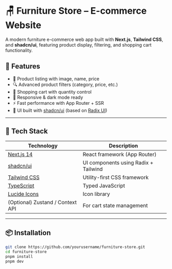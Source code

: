 # 🪑 Furniture Store – E-commerce Website

A modern furniture e-commerce web app built with **Next.js**, **Tailwind CSS**, and **shadcn/ui**, featuring product display, filtering, and shopping cart functionality.

## 🚀 Features

- 🛒 Product listing with image, name, price
- 🔍 Advanced product filters (category, price, etc.)
- 🧺 Shopping cart with quantity control
- 🌙 Responsive & dark mode ready
- ⚡ Fast performance with App Router + SSR
- 🎨 UI built with [shadcn/ui](https://ui.shadcn.com) (based on [Radix UI](https://www.radix-ui.com/))

---

## 🧱 Tech Stack

| Technology    | Description                       |
|---------------|-----------------------------------|
| [Next.js 14](https://nextjs.org) | React framework (App Router) |
| [shadcn/ui](https://ui.shadcn.com) | UI components using Radix + Tailwind |
| [Tailwind CSS](https://tailwindcss.com) | Utility-first CSS framework |
| [TypeScript](https://www.typescriptlang.org/) | Typed JavaScript |
| [Lucide Icons](https://lucide.dev/) | Icon library |
| (Optional) Zustand / Context API | For cart state management |

---


## 📦 Installation

```bash
git clone https://github.com/yourusername/furniture-store.git
cd furniture-store
pnpm install
pnpm dev
